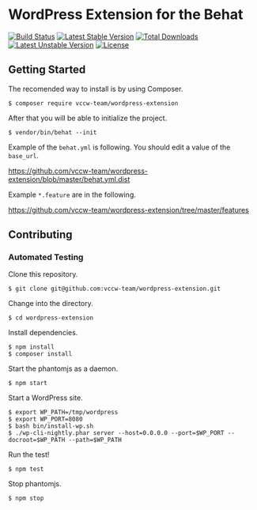 # WordPress Extension for the Behat

[![Build Status](https://travis-ci.org/vccw-team/wordpress-extension.svg?branch=master)](https://travis-ci.org/vccw-team/wordpress-extension)
[![Latest Stable Version](https://poser.pugx.org/vccw-team/wordpress-extension/v/stable)](https://packagist.org/packages/vccw-team/wordpress-extension)
[![Total Downloads](https://poser.pugx.org/vccw-team/wordpress-extension/downloads)](https://packagist.org/packages/vccw-team/wordpress-extension)
[![Latest Unstable Version](https://poser.pugx.org/vccw-team/wordpress-extension/v/unstable)](https://packagist.org/packages/vccw-team/wordpress-extension)
[![License](https://poser.pugx.org/vccw-team/wordpress-extension/license)](https://packagist.org/packages/vccw-team/wordpress-extension)

## Getting Started

The recomended way to install is by using Composer.

```
$ composer require vccw-team/wordpress-extension
```

After that you will be able to initialize the project.

```
$ vendor/bin/behat --init
```

Example of the `behat.yml` is following. You should edit a value of the `base_url`.

https://github.com/vccw-team/wordpress-extension/blob/master/behat.yml.dist

Example `*.feature` are in the following.

https://github.com/vccw-team/wordpress-extension/tree/master/features

## Contributing

### Automated Testing

Clone this repository.

```
$ git clone git@github.com:vccw-team/wordpress-extension.git
```

Change into the directory.

```
$ cd wordpress-extension
```

Install dependencies.

```
$ npm install
$ composer install
```

Start the phantomjs as a daemon.

```
$ npm start
```

Start a WordPress site.

```
$ export WP_PATH=/tmp/wordpress
$ export WP_PORT=8080
$ bash bin/install-wp.sh
$ ./wp-cli-nightly.phar server --host=0.0.0.0 --port=$WP_PORT --docroot=$WP_PATH --path=$WP_PATH
```

Run the test!

```
$ npm test
```

Stop phantomjs.

```
$ npm stop
```
